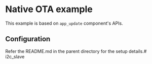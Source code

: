 # Native OTA example

This example is based on `app_update` component's APIs.

## Configuration

Refer the README.md in the parent directory for the setup details.# i2c_slave
